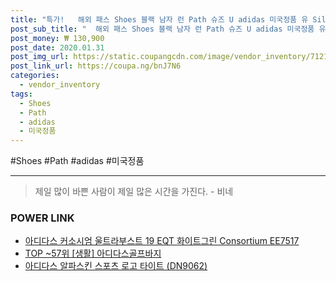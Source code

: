 ```yaml
--- 
title: "특가!   해외 패스 Shoes 블랙 남자 런 Path 슈즈 U adidas 미국정품 유 Silve..." 
post_sub_title: "  해외 패스 Shoes 블랙 남자 런 Path 슈즈 U adidas 미국정품 유 Silver 아디다스 실버 운동화 Run Black" 
post_money: ₩ 130,900 
post_date: 2020.01.31 
post_img_url: https://static.coupangcdn.com/image/vendor_inventory/7121/8a3697e16381a199aa77494b9b1f34fee0ba271640267ccaa33ac9701a98.jpg 
post_link_url: https://coupa.ng/bnJ7N6 
categories: 
  - vendor_inventory 
tags: 
  - Shoes 
  - Path 
  - adidas 
  - 미국정품 
--- 
```

  #Shoes #Path #adidas #미국정품 
<hr> 

> 제일 많이 바쁜 사람이 제일 많은 시간을 가진다. - 비네 


### POWER LINK

* <a href="https://blog.naver.com/fasyy4321/221788607208" target="_blank">아디다스 커소시엄 울트라부스트 19 EQT 화이트그린 Consortium EE7517</a>
* <a href="https://blog.naver.com/an0733/221785356012" target="_blank"> TOP ~57위 [생활] 아디다스골프바지</a>
* <a href="https://blog.naver.com/santokki14/221785426034" target="_blank">아디다스 알파스킨 스포츠 로고 타이트 (DN9062)</a>
